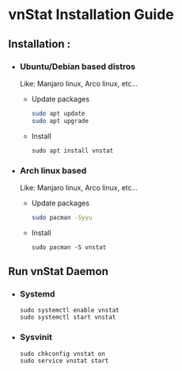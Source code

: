 # vnStat Installation Guide

## Installation :

- ### Ubuntu/Debian based distros

  Like: Manjaro linux, Arco linux, etc...

  - Update packages
    ```bash
    sudo apt update
    sudo apt upgrade
    ```
  - Install
    ```
    sudo apt install vnstat
    ```

- ### Arch linux based
  Like: Manjaro linux, Arco linux, etc...
  - Update packages
    ```bash
    sudo pacman -Syyu
    ```
  - Install
    ```
    sudo pacman -S vnstat
    ```

## Run vnStat Daemon

- ### Systemd
  ```
  sudo systemctl enable vnstat
  sudo systemctl start vnstat
  ```
- ### Sysvinit
  ```
  sudo chkconfig vnstat on
  sudo service vnstat start
  ```
